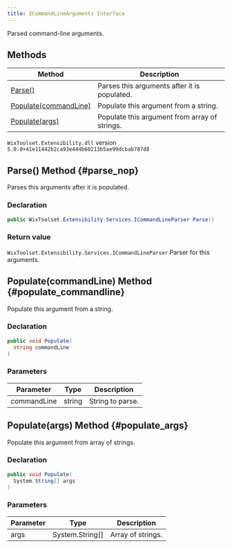 ```yaml
---
title: ICommandLineArguments Interface
---
```

Parsed command-line arguments.
## Methods
| Method | Description |
| ------ | ----------- |
| [Parse()](#parse_nop) | Parses this arguments after it is populated. |
| [Populate(commandLine)](#populate_commandline) | Populate this argument from a string. |
| [Populate(args)](#populate_args) | Populate this argument from array of strings. |
`WixToolset.Extensibility.dll` version `5.0.0+41e11442b2ca93e444b60213b5ae99dcbab787d8`
## Parse() Method {#parse_nop}
Parses this arguments after it is populated.
### Declaration
```cs
public WixToolset.Extensibility.Services.ICommandLineParser Parse()
```
### Return value
`WixToolset.Extensibility.Services.ICommandLineParser` Parser for this arguments.
## Populate(commandLine) Method {#populate_commandline}
Populate this argument from a string.
### Declaration
```cs
public void Populate(
  string commandLine
)
```
### Parameters
| Parameter | Type | Description |
| --------- | ---- | ----------- |
| commandLine | string | String to parse. |
## Populate(args) Method {#populate_args}
Populate this argument from array of strings.
### Declaration
```cs
public void Populate(
  System.String[] args
)
```
### Parameters
| Parameter | Type | Description |
| --------- | ---- | ----------- |
| args | System.String[] | Array of strings. |
